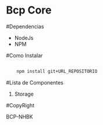 Bcp Core
=========

#Dependencias
* NodeJs
* NPM

#Como Instalar

````bash

	npm install git+URL_REPOSITORIO
````

#Lista de Componentes

1. Storage

#CopyRight

BCP-NHBK

